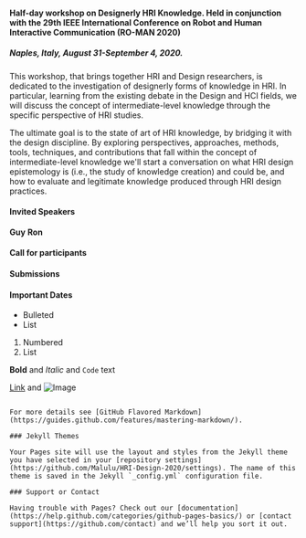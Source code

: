 #### Half-day workshop on Designerly HRI Knowledge. Held in conjunction with the 29th IEEE International Conference on Robot and Human Interactive Communication (RO-MAN 2020)
##### Naples, Italy, August 31-September 4, 2020.


This workshop, that brings together HRI and Design researchers, is dedicated to the investigation of designerly forms of knowledge in HRI. In particular, learning from the existing debate in the Design and HCI fields, we will discuss the concept of intermediate-level knowledge through the specific perspective of HRI studies. 

The ultimate goal is to the state of art of HRI knowledge, by bridging it with the design discipline. 
By exploring perspectives, approaches, methods, tools, techniques, and contributions that fall within the concept of intermediate-level knowledge we'll start a conversation on what HRI design epistemology is (i.e., the study of knowledge creation) and could be, and how to evaluate and legitimate knowledge produced through HRI design practices.

#### Invited Speakers

**Guy**
**Ron**

#### Call for participants

#### Submissions

#### Important Dates

- Bulleted
- List

1. Numbered
2. List

**Bold** and _Italic_ and `Code` text

[Link](url) and ![Image](src)
```

For more details see [GitHub Flavored Markdown](https://guides.github.com/features/mastering-markdown/).

### Jekyll Themes

Your Pages site will use the layout and styles from the Jekyll theme you have selected in your [repository settings](https://github.com/Malulu/HRI-Design-2020/settings). The name of this theme is saved in the Jekyll `_config.yml` configuration file.

### Support or Contact

Having trouble with Pages? Check out our [documentation](https://help.github.com/categories/github-pages-basics/) or [contact support](https://github.com/contact) and we’ll help you sort it out.
